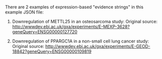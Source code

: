 There are 2 examples of expression-based "evidence strings" in this example JSON file:

1) Downregulation of METTL25 in an osteosarcoma study:
	Original source: http://wwwdev.ebi.ac.uk/gxa/experiments/E-MEXP-3628?geneQuery=ENSG00000127720
	
2) Downregulation of PPARGC1A in a non-small cell lung cancer study:
	Original source: http://wwwdev.ebi.ac.uk/gxa/experiments/E-GEOD-18842?geneQuery=ENSG00000109819